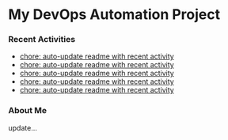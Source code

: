 # My DevOps Automation Project

### Recent Activities
<!-- activity:START -->
- [chore: auto-update readme with recent activity](https://github.com/kaigiii/mybowling-app/commit/e2d1ecfe717625ba4c9739f3509576c4efc32319)
- [chore: auto-update readme with recent activity](https://github.com/kaigiii/mybowling-app/commit/838cba926547780792dbc4c4b018ef020bde5f53)
- [chore: auto-update readme with recent activity](https://github.com/kaigiii/mybowling-app/commit/44c67ea873ab3ab005db2b17c0a8729bbbca6a21)
- [chore: auto-update readme with recent activity](https://github.com/kaigiii/mybowling-app/commit/95155e740ccb1adef93797f715c8e6352966f6c2)
- [chore: auto-update readme with recent activity](https://github.com/kaigiii/mybowling-app/commit/70a2e59f525d036a25165f44a7e8527882849b69)
<!-- activity:END -->

### About Me
<!-- MYLINKS:START -->
<!-- MYLINKS:END -->

update...
